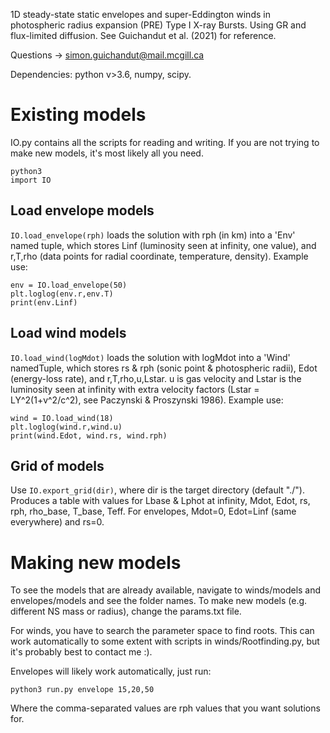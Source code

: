1D steady-state static envelopes and super-Eddington winds in photospheric radius expansion (PRE) Type I X-ray Bursts. Using GR and flux-limited diffusion. See Guichandut et al. (2021) for reference.

Questions -> simon.guichandut@mail.mcgill.ca

Dependencies: python v>3.6, numpy, scipy.

# Existing models

IO.py contains all the scripts for reading and writing. If you are not trying to make new models, it's most likely all you need.

    python3     
    import IO   

## Load envelope models
`IO.load_envelope(rph)` loads the solution with rph (in km) into a 'Env' named tuple, which stores Linf (luminosity seen at infinity, one value), and r,T,rho (data points for radial coordinate, temperature, density). Example use:

    env = IO.load_envelope(50)
    plt.loglog(env.r,env.T)
    print(env.Linf)

## Load wind models
`IO.load_wind(logMdot)` loads the solution with logMdot into a 'Wind' namedTuple, which stores rs & rph (sonic point & photospheric radii), Edot (energy-loss rate), and r,T,rho,u,Lstar. u is gas velocity and Lstar is the luminosity seen at infinity with extra velocity factors (Lstar = LY^2(1+v^2/c^2), see Paczynski & Proszynski 1986). Example use:

    wind = IO.load_wind(18)
    plt.loglog(wind.r,wind.u)
    print(wind.Edot, wind.rs, wind.rph)

## Grid of models
Use `IO.export_grid(dir)`, where dir is the target directory (default "./"). Produces a table with values for Lbase & Lphot at infinity, Mdot, Edot, rs, rph, rho_base, T_base, Teff. For envelopes, Mdot=0, Edot=Linf (same everywhere) and rs=0.



# Making new models

To see the models that are already available, navigate to winds/models and envelopes/models and see the folder names. To make new models (e.g. different NS mass or radius), change the params.txt file.

For winds, you have to search the parameter space to find roots. This can work automatically to some extent with scripts in winds/Rootfinding.py, but it's probably best to contact me :).

Envelopes will likely work automatically, just run:

    python3 run.py envelope 15,20,50

Where the comma-separated values are rph values that you want solutions for.